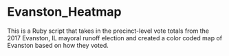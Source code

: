# Evanston_Heatmap
This is a Ruby script that takes in the precinct-level vote totals from the 2017 Evanston, IL mayoral runoff election and created a color coded map of Evanston based on how they voted.
